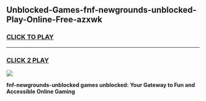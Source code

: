 
## Unblocked-Games-fnf-newgrounds-unblocked-Play-Online-Free-azxwk
<h3>
<a href="https://premium76.site?title=fnf-newgrounds-unblocked&ref=26A">CLICK TO PLAY</a></h3>
<hr>

<h3>
<a href="https://premium76.site?title=fnf-newgrounds-unblocked&ref=26A">CLICK 2 PLAY</a>
  
</h3>

<a href="https://premium76.site?title=fnf-newgrounds-unblocked&ref=26A"><img src="https://clearcache.store/games.png"></a>


**fnf-newgrounds-unblocked games unblocked: Your Gateway to Fun and Accessible Online Gaming**
